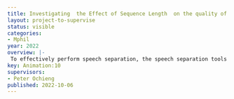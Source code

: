 ```yaml
---
title: Investigating  the Effect of Sequence Length  on the quality of clean speech generated
layout: project-to-supervise
status: visible
categories:
- Mphil
year: 2022
overview: |-
 To effectively perform speech separation, the speech separation tools need to model long sequence dependencies that exist within the audio signal input. The initial speech separation models such as [1] [2] [3] relied on deep neural network to estimate clean speech from a noisy one. However, feedforward DNN models are ill poised for speech data since they are unable to effectively model long dependencies across time that are present in the speech data. Due to this researchers progressively introduced recurrent neural network (RNN) which has a feedback structure such that the representations at given time step t is a function of the data at time t, the hidden state and memory at time t − 1. One such RNN that has been exploited in speech separation is long-short-term memory (LSTM)[4]. Through LSTM structures one can learn sequential prediction networks which are able to exploit use of long-term contextual information [4]. Works in [5] [6] exploit LSTM to perform speech separation while [7] uses bidirectional long short-term memory (BLSTM) networks to make use of contextual information from both sides in the sequence. Due to their inherently sequential nature, RNN models are unable to support parallelization of computation. This limits their use when working with large datasets with long sequences[8]. Convectional convolution neural (CNN) has been used to design speech separation models, however they are limited in their ability to model long range dependencies due to limited receptive field [9]. Due to the shortcomings of the CNN and RNN, dilated temporal convolution network (TCN) has been exploited in [10] [11][12] to encode long-range dependencies using hierarchical convolutional layers. Speech separation models have also explored the use of transformers[13]. Transformers are attention based that have been successful in the recent past in modeling sequences and allows uncovering of dependencies that exist within an input without regard to the distance between any two values of the input. In speech separation, [8] introduces a speech separation system that fully relies on transformers[13] to model the dependencies that exists in the mixed audio signal. One common thing in all these progression is that researchers have focused on designing models that are large to effectively model audio input without looking at the impact of input data size. In audio separation, a typical  model’s input is a sequence of frames, each of 25 seconds long .  It is possible to reduce the length of the input hence reducing the burden of modelling long sequence dependencies ? Will this  reduce the training cost of the models without  impacting on the  quality of their output? Basically by focusing on the data side of the training spectrum can we reduce the training cost without impacting on the quality of the separations generated.  The project will focus on utilizing already existing systems such as [13] and evaluating its performance on variable frame size.
key: Animation:10
supervisors:
- Peter Ochieng
published: 2022-10-06
---
```

